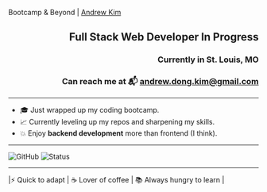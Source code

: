 Bootcamp & Beyond | [Andrew Kim](https://github.com/)</p> 
<div align="right">
  <h2>Full Stack Web Developer In Progress</h2>
  <h3>Currently in St. Louis, MO</h3>
  <h3>Can reach me at 📬 <a href="mailto:andrew.dong.kim@gmail.com">andrew.dong.kim@gmail.com</a></h3>
</div>

---

- 🎓 Just wrapped up my coding bootcamp.
- 📈 Currently leveling up my repos and sharpening my skills.
- 💥 Enjoy **backend development** more than frontend (I think).

---

![GitHub](https://img.shields.io/badge/GitHub-AndrewKim-blue?logo=github)
![Status](https://img.shields.io/badge/Status-Learning-informational)


---

 |⚡ Quick to adapt | ☕ Lover of coffee | 📚 Always hungry to learn |


